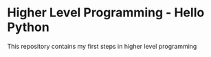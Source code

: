 # Higher Level Programming - Hello Python

This repository contains my first steps in higher level programming 
